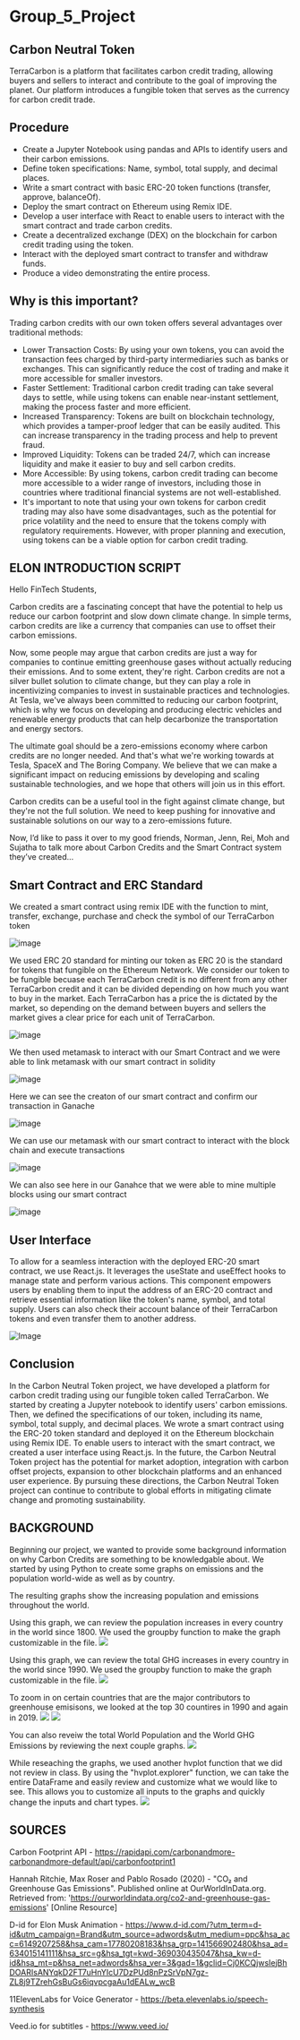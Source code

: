 # Group_5_Project #
## Carbon Neutral Token ##

TerraCarbon is a platform that facilitates carbon credit trading, allowing buyers and sellers to interact and contribute to the goal of improving the planet. Our platform introduces a fungible token that serves as the currency for carbon credit trade.

## Procedure ##

* Create a Jupyter Notebook using pandas and APIs to identify users and their carbon emissions.
* Define token specifications: Name, symbol, total supply, and decimal places.
* Write a smart contract with basic ERC-20 token functions (transfer, approve, balanceOf).
* Deploy the smart contract on Ethereum using Remix IDE.
* Develop a user interface with React to enable users to interact with the smart contract and trade carbon credits.
* Create a decentralized exchange (DEX) on the blockchain for carbon credit trading using the token.
* Interact with the deployed smart contract to transfer and withdraw funds.
* Produce a video demonstrating the entire process.

## Why is this important? ##

Trading carbon credits with our own token offers several advantages over traditional methods:

- Lower Transaction Costs: By using your own tokens, you can avoid the transaction fees charged by third-party intermediaries such as banks or exchanges. This can significantly reduce the cost of trading and make it more accessible for smaller investors.
- Faster Settlement: Traditional carbon credit trading can take several days to settle, while using tokens can enable near-instant settlement, making the process faster and more efficient.
- Increased Transparency: Tokens are built on blockchain technology, which provides a tamper-proof ledger that can be easily audited. This can increase transparency in the trading process and help to prevent fraud.
- Improved Liquidity: Tokens can be traded 24/7, which can increase liquidity and make it easier to buy and sell carbon credits.
- More Accessible: By using tokens, carbon credit trading can become more accessible to a wider range of investors, including those in countries where traditional financial systems are not well-established.
- It's important to note that using your own tokens for carbon credit trading may also have some disadvantages, such as the potential for price volatility and the need to ensure that the tokens comply with regulatory requirements. However, with proper planning and execution, using tokens can be a viable option for carbon credit trading.

## ELON INTRODUCTION SCRIPT ##

Hello FinTech Students,

Carbon credits are a fascinating concept that have the potential to help us reduce our carbon footprint and slow down climate change. In simple terms, carbon credits are like a currency that companies can use to offset their carbon emissions. 

Now, some people may argue that carbon credits are just a way for companies to continue emitting greenhouse gases without actually reducing their emissions. And to some extent, they're right. Carbon credits are not a silver bullet solution to climate change, but they can play a role in incentivizing companies to invest in sustainable practices and technologies.
At Tesla, we've always been committed to reducing our carbon footprint, which is why we focus on developing and producing electric vehicles and renewable energy products that can help decarbonize the transportation and energy sectors.

The ultimate goal should be a zero-emissions economy where carbon credits are no longer needed. And that's what we're working towards at Tesla, SpaceX and The Boring Company. We believe that we can make a significant impact on reducing emissions by developing and scaling sustainable technologies, and we hope that others will join us in this effort.

Carbon credits can be a useful tool in the fight against climate change, but they're not the full solution. We need to keep pushing for innovative and sustainable solutions on our way to a zero-emissions future.

Now, I’d like to pass it over to my good friends, Norman, Jenn, Rei, Moh and Sujatha to talk more about Carbon Credits and the Smart Contract system they’ve created…


## Smart Contract and ERC Standard ##

We created a smart contract using remix IDE with the function to mint, transfer, exchange, purchase and check the symbol of our TerraCarbon token

![image](https://github.com/reidema/Group_5_Project/assets/117589787/2eea5d3d-00f5-496c-8c68-ffd707500956)

We used ERC 20 standard for minting our token as ERC 20 is the standard for tokens that fungible on the Ethereum Network. We consider our token to be fungible
becuase each TerraCarbon credit is no different from any other TerraCarbon credit and it can be divided depending on how much you want to buy in the market.
Each TerraCarbon has a price the is dictated by the market, so depending on the demand between buyers and sellers the market gives a clear price for each unit
of TerraCarbon. 

![image](https://github.com/reidema/Group_5_Project/assets/117589787/a6114096-a464-425b-8b64-bef5cc35b2ea)

We then used metamask to interact with our Smart Contract and we were able to link metamask with our smart contract in solidity

![image](https://github.com/reidema/Group_5_Project/assets/117589787/7044d25d-f19a-469a-afb5-9477cb4eed77)

Here we can see the creaton of our smart contract and confirm our transaction in Ganache

![image](https://github.com/reidema/Group_5_Project/assets/117589787/7acc6602-c628-4b7d-b84e-c5db7c754c25)

We can use our metamask with our smart contract to interact with the block chain and execute transactions

![image](https://github.com/reidema/Group_5_Project/assets/117589787/bd911a83-f3a7-42b1-bfc8-8b12292c6ad3)

We can also see here in our Ganahce that we were able to mine multiple blocks using our smart contract

![image](https://github.com/reidema/Group_5_Project/assets/117589787/40f803fc-770e-4f75-8b4d-85ae45013f53)

## User Interface ## 

To allow for a seamless interaction with the deployed ERC-20 smart contract, we use React.js. It leverages the useState and useEffect hooks to manage state and perform various actions. This component empowers users by enabling them to input the address of an ERC-20 contract and retrieve essential information like the token's name, symbol, and total supply. Users can also check their account balance of their TerraCarbon tokens and even transfer them to another address.

![Image](./Images/user_interface.jpg)

## Conclusion ## 

In the Carbon Neutral Token project, we have developed a platform for carbon credit trading using our fungible token called TerraCarbon. We started by creating a Jupyter notebook to identify users' carbon emissions. Then, we defined the specifications of our token, including its name, symbol, total supply, and decimal places. We wrote a smart contract using the ERC-20 token standard and deployed it on the Ethereum blockchain using Remix IDE. To enable users to interact with the smart contract, we created a user interface using React.js. In the future, the Carbon Neutral Token project has the potential for market adoption, integration with carbon offset projects, expansion to other blockchain platforms and an enhanced user experience. By pursuing these directions, the Carbon Neutral Token project can continue to contribute to global efforts in mitigating climate change and promoting sustainability.


## BACKGROUND ##

Beginning our project, we wanted to provide some background information on why Carbon Credits are something to be knowledgable about.  We started by using Python to create some graphs on emissions and the population world-wide as well as by country.

The resulting graphs show the increasing population and emissions throughout the world.  

Using this graph, we can review the population increases in every country in the world since 1800.  We used the groupby function to make the graph customizable in the file.
![](./Images/01_Population_Graph_Country.png)

Using this graph, we can review the total GHG increases in every country in the world since 1990.  We used the groupby function to make the graph customizable in the file.
![](./Images/02_GHG_Graph_Country.png)

To zoom in on certain countries that are the major contributors to greenhouse emisisons, we looked at the top 30 countires in 1990 and again in 2019.
![](./Images/03_Top_30_GHG_1990.png)
![](./Images/03_Top_30_GHG_2019.png)

You can also reveiw the total World Population and the World GHG Emissions by reviewing the next couple graphs.
![](./Images/04_Population_GHG_Total_Trend.png)

While reseaching the graphs, we used another hvplot function that we did not review in class.  By using the "hvplot.explorer" function, we can take the entire DataFrame and easily review and customize what we would like to see.  This allows you to customize all inputs to the graphs and quickly change the inputs and chart types.
![](./Images/05_HVExplorer_Graph.png)













## SOURCES
Carbon Footprint API - https://rapidapi.com/carbonandmore-carbonandmore-default/api/carbonfootprint1

Hannah Ritchie, Max Roser and Pablo Rosado (2020) - "CO₂ and Greenhouse Gas Emissions". Published online at OurWorldInData.org. Retrieved from: 'https://ourworldindata.org/co2-and-greenhouse-gas-emissions' [Online Resource]

D-id for Elon Musk Animation - https://www.d-id.com/?utm_term=d-id&utm_campaign=Brand&utm_source=adwords&utm_medium=ppc&hsa_acc=6149207258&hsa_cam=17780208183&hsa_grp=141566902480&hsa_ad=634015141111&hsa_src=g&hsa_tgt=kwd-369030435047&hsa_kw=d-id&hsa_mt=p&hsa_net=adwords&hsa_ver=3&gad=1&gclid=Cj0KCQjwsIejBhDOARIsANYqkD2FT7uHnYIcU7DzPUd8nPzSrVpN7gz-ZL8j9TZrehGsBuGs6iqvpcgaAu1dEALw_wcB

11ElevenLabs for Voice Generator - https://beta.elevenlabs.io/speech-synthesis

Veed.io for subtitles - https://www.veed.io/





